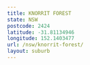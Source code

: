 ```yaml
---
title: KNORRIT FOREST
state: NSW
postcode: 2424
latitude: -31.81134946
longitude: 152.1403477
url: /nsw/knorrit-forest/
layout: suburb
---
```

